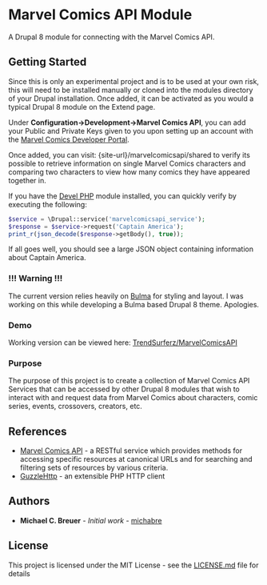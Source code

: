 # Marvel Comics API Module

A Drupal 8 module for connecting with the Marvel Comics API.

## Getting Started

Since this is only an experimental project and is to be used at your own risk, this will need to be installed manually or cloned into the modules directory of your Drupal installation. Once added, it can be activated as you would a typical Drupal 8 module on the Extend page.

Under **Configuration->Development->Marvel Comics API**, you can add your Public and Private Keys given to you upon setting up an account with the [Marvel Comics Developer Portal](https://developer.marvel.com/).

Once added, you can visit: {site-url}/marvelcomicsapi/shared to verify its possible to retrieve information on single Marvel Comics characters and comparing two characters to view how many comics they have appeared together in.

If you have the [Devel PHP](https://www.drupal.org/project/devel_php) module installed, you can quickly verify by executing the following:

```PHP
$service = \Drupal::service('marvelcomicsapi_service');
$response = $service->request('Captain America');
print_r(json_decode($response->getBody(), true));
```
If all goes well, you should see a large JSON object containing information about Captain America.

### !!! Warning !!!

The current version relies heavily on [Bulma](https://bulma.io/) for styling and layout. I was working on this while developing a Bulma based Drupal 8 theme. Apologies.

### Demo

Working version can be viewed here: [TrendSurferz/MarvelComicsAPI](http://trendsurferz.com/marvelcomicsapi/shared)

### Purpose

The purpose of this project is to create a collection of Marvel Comics API Services that can be accessed by other Drupal 8 modules that wish to interact with and request data from Marvel Comics about characters, comic series, events, crossovers, creators, etc.

## References

* [Marvel Comics API](https://developer.marvel.com/documentation/generalinfo) - a RESTful service which provides methods for accessing specific resources at canonical URLs and for searching and filtering sets of resources by various criteria.
* [GuzzleHttp](https://github.com/guzzle/guzzle) - an extensible PHP HTTP client

## Authors

* **Michael C. Breuer** - *Initial work* - [michabre](https://github.com/michabre)

## License

This project is licensed under the MIT License - see the [LICENSE.md](LICENSE.md) file for details
